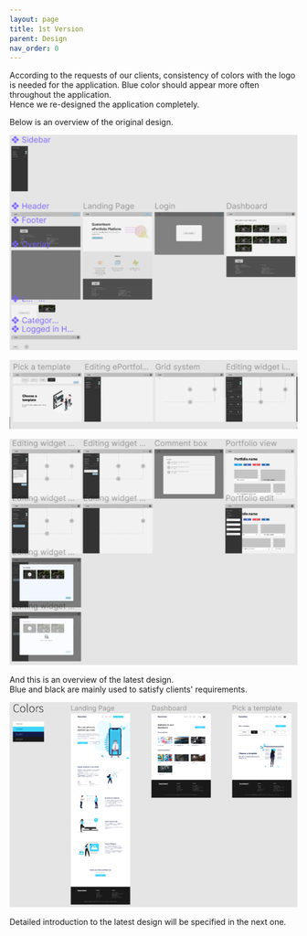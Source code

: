 ```yaml
---
layout: page
title: 1st Version
parent: Design
nav_order: 0
---
```

According to the requests of our clients, consistency of colors with the logo is needed for the application. 
Blue color should appear more often throughout the application.   
Hence we re-designed the application completely.   

Below is an overview of the original design.   

![Old_Design1](../img/old_design1.PNG)   

![Old_Design2](../img/old_design2.PNG)   

![Old_Design3](../img/old_design3.PNG)   

And this is an overview of the latest design.   
Blue and black are mainly used to satisfy clients' requirements.   

![New_Design](../img/new_design.PNG)   

Detailed introduction to the latest design will be specified in the next one.   